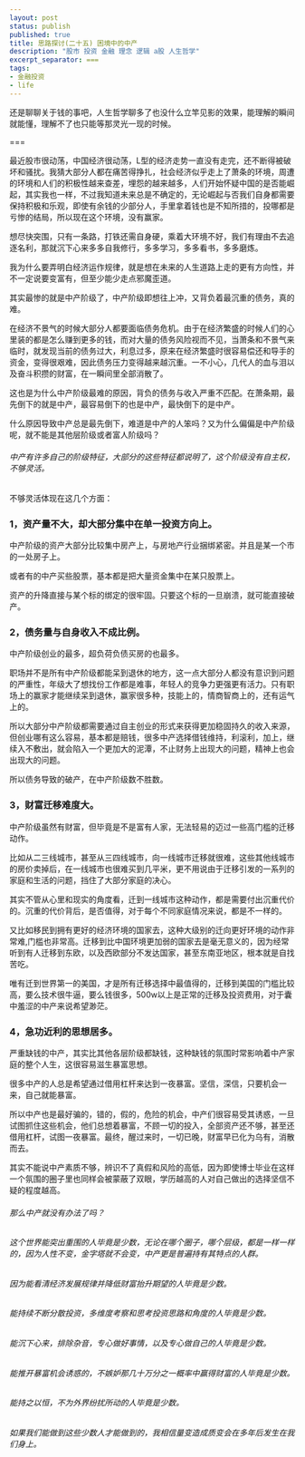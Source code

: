 ```yaml
---
layout: post
status: publish
published: true
title: 思路探讨(二十五) 困境中的中产
description: "股市 投资 金融 理念 逻辑 a股 人生哲学"
excerpt_separator: ===
tags:
- 金融投资
- life
---
```


还是聊聊关于钱的事吧，人生哲学聊多了也没什么立竿见影的效果，能理解的瞬间就能懂，理解不了也只能等那灵光一现的时候。

===

最近股市很动荡，中国经济很动荡，L型的经济走势一直没有走完，还不断得被破坏和骚扰。我猜大部分人都在痛苦得挣扎，社会经济似乎走上了萧条的环境，周遭的环境和人们的积极性越来查差，埋怨的越来越多，人们开始怀疑中国的是否能崛起，其实我也一样，不过我知道未来总是不确定的，无论崛起与否我们自身都需要保持积极和乐观，即使有余钱的少部分人，手里拿着钱也是不知所措的，投哪都是亏惨的结局，所以现在这个环境，没有赢家。

想尽快突围，只有一条路，打铁还需自身硬，乘着大环境不好，我们有理由不去追逐名利，那就沉下心来多多自我修行，多多学习，多多看书，多多磨炼。

我为什么要弄明白经济运作规律，就是想在未来的人生道路上走的更有方向性，并不一定说要变富有，但至少能少走点邪魔歪道。

其实最惨的就是中产阶级了，中产阶级即想往上冲，又背负着最沉重的债务，真的难。

在经济不景气的时候大部分人都要面临债务危机。由于在经济繁盛的时候人们的心里装的都是怎么赚到更多的钱，而对大量的债务风险视而不见，当萧条和不景气来临时，就发现当前的债务过大，利息过多，原来在经济繁盛时很容易偿还和导手的资金，变得很艰难，因此债务压力变得越来越沉重。一不小心，几代人的血与泪以及奋斗积攒的财富，在一瞬间里全部消散了。

这也是为什么中产阶级最难的原因，背负的债务与收入严重不匹配。在萧条期，最先倒下的就是中产，最容易倒下的也是中产，最快倒下的是中产。

什么原因导致中产总是最先倒下，难道是中产的人笨吗？又为什么偏偏是中产阶级呢，就不能是其他层阶级或者富人阶级吗？

###### 中产有许多自己的阶级特征，大部分的这些特征都说明了，这个阶级没有自主权，不够灵活。

不够灵活体现在这几个方面：

### 1，资产量不大，却大部分集中在单一投资方向上。

中产阶级的资产大部分比较集中房产上，与房地产行业捆绑紧密。并且是某一个市的一处房子上。

或者有的中产买些股票，基本都是把大量资金集中在某只股票上。

资产的升降直接与某个标的绑定的很牢固。只要这个标的一旦崩溃，就可能直接破产。

### 2，债务量与自身收入不成比例。

中产阶级创业的最多，超负荷负债买房的也最多。

职场并不是所有中产阶级都能呆到退休的地方，这一点大部分人都没有意识到问题的严重性，年级大了想找份工作都是难事，年轻人的竞争力更强更有活力。只有职场上的赢家才能继续呆到退休，赢家很多种，技能上的，情商智商上的，还有运气上的。

所以大部分中产阶级都需要通过自主创业的形式来获得更加稳固持久的收入来源，但创业哪有这么容易，基本都是赔钱，很多中产选择借钱维持，利滚利，加上，继续入不敷出，就会陷入一个更加大的泥潭，不止财务上出现大的问题，精神上也会出现大的问题。

所以债务导致的破产，在中产阶级数不胜数。

### 3，财富迁移难度大。

中产阶级虽然有财富，但毕竟是不是富有人家，无法轻易的迈过一些高门槛的迁移动作。

比如从二三线城市，甚至从三四线城市，向一线城市迁移就很难，这些其他线城市的房价卖掉后，在一线城市也很难买到几平米，更不用说由于迁移引发的一系列的家庭和生活的问题，挡住了大部分家庭的决心。

其实不管从心里和现实的角度看，迁到一线城市这种动作，都是需要付出沉重代价的。沉重的代价背后，是否值得，对于每个不同家庭情况来说，都是不一样的。

又比如移民到拥有更好的经济环境的国家去，这种大级别的迁向更好环境的动作非常难,门槛也非常高。迁移到比中国环境更加弱的国家去是毫无意义的，因为经常听到有人迁移到东欧，以及西欧部分不发达国家，甚至东南亚地区，根本就是自找苦吃。

唯有迁到世界第一的美国，才是所有迁移选择中最值得的，迁移到美国的门槛比较高，要么技术很牛逼，要么钱很多，500w以上是正常的迁移及投资费用，对于囊中羞涩的中产来说希望渺茫。

### 4，急功近利的思想居多。

严重缺钱的中产，其实比其他各层阶级都缺钱，这种缺钱的氛围时常影响着中产家庭的整个人生，这很容易滋生暴富思想。

很多中产的人总是希望通过借用杠杆来达到一夜暴富。坚信，深信，只要机会一来，自己就能暴富。

所以中产也是最好骗的，错的，假的，危险的机会，中产们很容易受其诱惑，一旦试图抓住这些机会，他们总想着暴富，不顾一切的投入，全部资产还不够，甚至还借用杠杆，试图一夜暴富。最终，醒过来时，一切已晚，财富早已化为乌有，消散而去。

其实不能说中产素质不够，辨识不了真假和风险的高低，因为即使博士毕业在这样一个氛围的圈子里也同样会被蒙蔽了双眼，学历越高的人对自己做出的选择坚信不疑的程度越高。

###### 那么中产就没有办法了吗？

###### 这个世界能突出重围的人毕竟是少数，无论在哪个圈子，哪个层级，都是一样一样的，因为人性不变，金字塔就不会变，中产更是普遍持有其特点的人群。

###### 因为能看清经济发展规律并降低财富抬升期望的人毕竟是少数。

###### 能持续不断分散投资，多维度考察和思考投资思路和角度的人毕竟是少数。

###### 能沉下心来，排除杂音，专心做好事情，以及专心做自己的人毕竟是少数。

###### 能推开暴富机会诱惑的，不嫉妒那几十万分之一概率中赢得财富的人毕竟是少数。

###### 能持之以恒，不为外界纷扰所动的人毕竟是少数。

###### 如果我们能做到这些少数人才能做到的，我相信量变造成质变会在多年后发生在我们身上。

